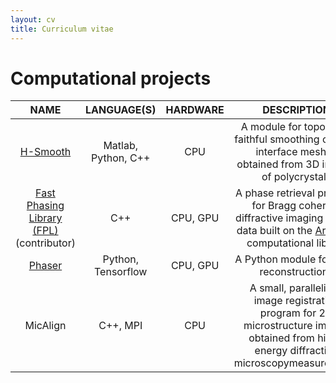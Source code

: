 ```yaml
---
layout: cv
title: Curriculum vitae
---
```


# Computational projects

| **NAME** | **LANGUAGE(S)** | **HARDWARE** | **DESCRIPTION** |
|:--------:|:---------------:|:------------:|:---------------:|
|[H-Smooth](https://github.com/siddharth-maddali/HierarchicalSmooth)| Matlab, Python, C++ | CPU | A module for topology-faithful smoothing of grain interface meshes obtained from 3D images of polycrystals |
|[Fast Phasing Library (FPL)](https://bitbucket.org/ynashed/fpl/src/smaddali/)(contributor) | C++ | CPU, GPU | A phase retrieval program for Bragg coherent diffractive imaging (BCDI) data built on the [Arrayfire](https://arrayfire.com/) computational library |
| [Phaser](https://github.com/siddharth-maddali/Phaser) | Python, Tensorflow | CPU, GPU | A Python module for BCDI reconstructions |
| MicAlign | C++, MPI | CPU | A small, parallelized image registration program for 2D microstructure images obtained from high-energy diffraction microscopymeasurements |

